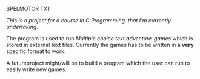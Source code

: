 SPELMOTOR TXT

*This is a project for a course in C Programming, that I'm currently undertaking.* 

The program is used to run *Multiple choice text adventure-games* which is stored in external text files. 
Currently the games has to be written in a **very** specific format to work.

A futureproject might/will be to build a program which the user can run to easily write new games.